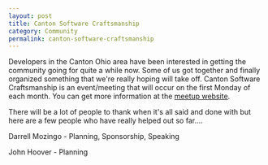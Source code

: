```yaml
---
layout: post
title: Canton Software Craftsmanship
category: Community
permalink: canton-software-craftsmanship
---
```

Developers in the Canton Ohio area have been interested in getting the community going for quite a while now.  Some of us got together and finally organized something that we're really hoping will take off. Canton Software Craftsmanship is an event/meeting that will occur on the first Monday of each month.  You can get more information at the [meetup website](http://meetup.com/canton-software).

There will be a lot of people to thank when it's all said and done
with but here are a few people who have really helped out so far....

Darrell Mozingo - Planning, Sponsorship, Speaking

John Hoover - Planning
